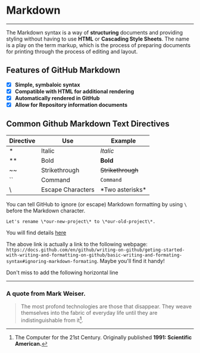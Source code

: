 # **Markdown**
---
The Markdown syntax is a way of **structuring** documents and providing styling without having to use **HTML** or **Cascading Style Sheets**. The name is a play on the term markup, which is the process of preparing documents for printing through the process of editing and layout. 
## **Features of GitHub Markdown**
-[x] **Simple, symbaloic syntax**
-[x] **Compatible with HTML for additional rendering**
-[x] **Automatically rendered in GitHub**
-[x] **Allow for Repository information documents**

## **Common Github Markdown Text Directives**
Directive | Use | Example
--------- | --- | -------
* | Italic | *Italic*
** | Bold | **Bold**
~~ | Strikethrough | ~~Strikethrough~~
`` | Command | ``Command``
\ | Escape Characters | \*Two asterisks\* 

You can tell GitHub to ignore (or escape) Markdown formatting by using ``\`` before the Markdown character.

``Let's rename \*our-new-project\* to \*our-old-project\*.``

You will find details [here](https://docs.github.com/en/github/writing-on-github/geting-started-with-writing-and-formatting-on-github/basic-writing-and-formating-syntax#ignoring-markdown-formating)

The above link is actually a link to the following webpage: ``https://docs.github.com/en/github/writing-on-github/geting-started-with-writing-and-formatting-on-github/basic-writing-and-formating-syntax#ignoring-markdown-formating``.
Maybe you'll find it handy!

Don't miss to add the following horizontal line
___
### **A quote from Mark Weiser.**
> The most profond technologies are those that disappear. They weave themselves into the fabric of everyday life until they are indistinguishable from it[^1].

[^1]: The Computer for the 21st Century. Originally published **1991: Scientific American.**